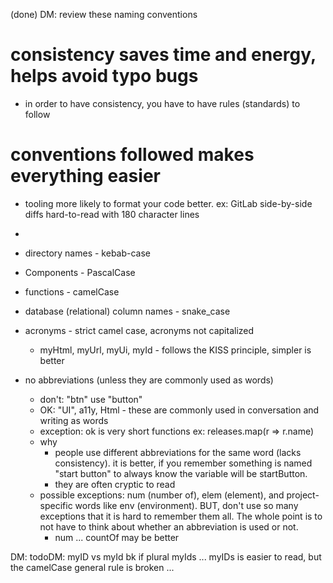 (done) DM: review these naming conventions 

# consistency saves time and energy, helps avoid typo bugs

- in order to have consistency, you have to have rules (standards) to follow

# conventions followed makes everything easier

- tooling more likely to format your code better. ex: GitLab side-by-side diffs hard-to-read with 180 character lines
-

- directory names - kebab-case
- Components - PascalCase
- functions - camelCase
- database (relational) column names - snake_case
- acronyms - strict camel case, acronyms not capitalized
  - myHtml, myUrl, myUi, myId - follows the KISS principle, simpler is better
- no abbreviations (unless they are commonly used as words)
  - don't: "btn" use "button"
  - OK: "UI", a11y, Html - these are commonly used in conversation and writing as words
  - exception: ok is very short functions ex: releases.map(r => r.name)
  - why
    - people use different abbreviations for the same word (lacks consistency). it is better, if you remember something is named "start button" to always know the variable will be startButton.
    - they are often cryptic to read
  - possible exceptions: num (number of), elem (element), and project-specific words like env (environment). BUT, don't use so many exceptions that it is hard to remember them all. The whole point is to not have to think about whether an abbreviation is used or not.
    - num ... countOf may be better

DM: todoDM: myID vs myId bk if plural myIds ... myIDs is easier to read, but the camelCase general rule is broken ...

